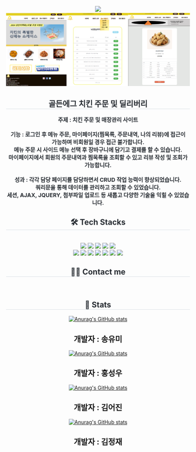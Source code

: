 <div align="center">
    <img src="https://capsule-render.vercel.app/api?type=waving&color=0:efafaf,100:d2c793&height=180&text=GoldenEGG%20Project&animation=fadeIn&fontColor=000000&fontSize=70" />
</div>
<img src="src/main/webapp/resources/img/에그그.png" width="900" height="200">
<div align="center"> 
    <h2 style="border-bottom: 1px solid #d8dee4; color: #282d33;"> 골든에그 치킨 주문 및 딜리버리 </h2>  
     <div style="font-weight: 700; font-size: 15px; text-align: center; color: #282d33;"> 주제 : 치킨 주문 및  매장관리 사이트<br><br>
      기능 : 로그인 후 메뉴 주문, 마이페이지(찜목록, 주문내역, 나의 리뷰)에 접근이 <br>
         가능하며 비회원일 경우 접근 불가합니다.<br>
         메뉴 주문 시 사이드 메뉴 선택 후 장바구니에 담기고 결제를 할 수 있습니다.<br>
         마이페이지에서 회원의 주문내역과 찜목록을 조회할 수 있고 리뷰 작성 및 조회가 가능합니다.<br><br>
      성과 : 각각 담당 페이지를 담당하면서 CRUD 작업 능력이 향상되었습니다.<br>
         쿼리문을 통해 데이터를 관리하고 조회할 수 있었습니다.<br>
         세션, AJAX, JQUERY, 첨부파일 업로드 등 새롭고 다양한 기술을 익힐 수 있었습니다.
     </div> 
</div>

<div align="center">
    <h2 style="border-bottom: 1px solid #d8dee4; color: #282d33;"> 🛠️ Tech Stacks </h2>
    <br>
    <div style="margin: 0 auto;">
        <img src="https://img.shields.io/badge/Apache Tomcat-F8DC75?style=plastic&logo=Apache Tomcat&logoColor=white">
        <img src="https://img.shields.io/badge/Github-181717?style=plastic&logo=Github&logoColor=white">
        <img src="https://img.shields.io/badge/HTML5-E34F26?style=plastic&logo=HTML5&logoColor=white">
        <img src="https://img.shields.io/badge/jQuery-0769AD?style=plastic&logo=jQuery&logoColor=white">
        <img src="https://img.shields.io/badge/Java-007396?style=plastic&logo=Java&logoColor=white">
        <br>
        <img src="https://img.shields.io/badge/Javascript-F7DF1E?style=plastic&logo=Javascript&logoColor=white">
        <img src="https://img.shields.io/badge/MariaDB-003545?style=plastic&logo=MariaDB&logoColor=white">
        <img src="https://img.shields.io/badge/MySQL-4479A1?style=plastic&logo=MySQL&logoColor=white">
        <img src="https://img.shields.io/badge/Spring-6DB33F?style=plastic&logo=Spring&logoColor=white">
        <img src="https://img.shields.io/badge/Eclipse-2C2255?style=plastic&logo=Spring&logoColor=white">
        <img src="https://img.shields.io/badge/CSS3-1572B6?style=plastic&logo=Spring&logoColor=white">
        <img src="https://img.shields.io/badge/Linux-FCC624?style=plastic&logo=Spring&logoColor=white">
    </div>
</div>

<div align="center">
    <h2 style="border-bottom: 1px solid #d8dee4; color: #282d33;"> 🧑‍💻 Contact me </h2>
    <br>
</div>

<div align="center">
    <h2 style="border-bottom: 1px solid #d8dee4; color: #282d33;"> 🏅 Stats </h2>
    <div>
        <a href="https://github.com/yoooomiii">
            <img src="https://github-readme-stats.vercel.app/api?username=yoooomiii&hide=contribs,prs&show_icons=true&theme=테마" alt="Anurag's GitHub stats">
        </a>
        <h2>개발자 : 송유미</h2>        
        <a href="https://github.com/Hongseongwo">
            <img src="https://github-readme-stats.vercel.app/api?username=Hongseongwo&hide=contribs,prs&show_icons=true&theme=테마" alt="Anurag's GitHub stats">
        </a>
        <h2>개발자 : 홍성우</h2>        
        <a href="https://github.com/orca0504">
            <img src="https://github-readme-stats.vercel.app/api?username=orca0504&hide=contribs,prs&show_icons=true&theme=테마" alt="Anurag's GitHub stats">
        </a>
        <h2>개발자 : 김어진</h2>      
        <a href="https://github.com/jasmine-dg">
            <img src="https://github-readme-stats.vercel.app/api?username=jasmine-dg&hide=contribs,prs&show_icons=true&theme=테마" alt="Anurag's GitHub stats">
        </a>
        <h2>개발자 : 김정재</h2>
    </div>
</div>
